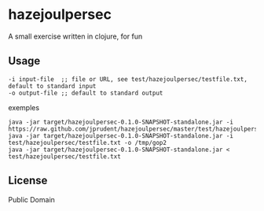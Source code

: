 # hazejoulpersec

A small exercise written in clojure, for fun

## Usage

    -i input-file  ;; file or URL, see test/hazejoulpersec/testfile.txt, default to standard input
    -o output-file ;; default to standard output

exemples

    java -jar target/hazejoulpersec-0.1.0-SNAPSHOT-standalone.jar -i https://raw.github.com/jprudent/hazejoulpersec/master/test/hazejoulpersec/testfile.txt
    java -jar target/hazejoulpersec-0.1.0-SNAPSHOT-standalone.jar -i test/hazejoulpersec/testfile.txt -o /tmp/gop2
    java -jar target/hazejoulpersec-0.1.0-SNAPSHOT-standalone.jar < test/hazejoulpersec/testfile.txt

## License

Public Domain
